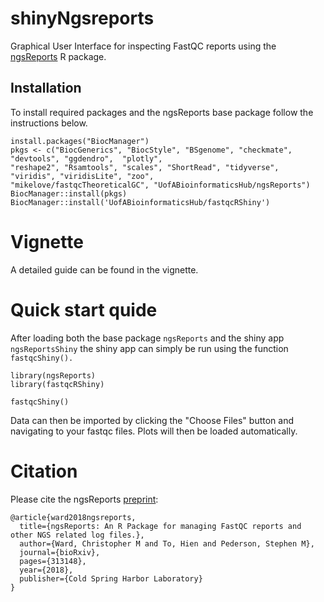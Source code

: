 # shinyNgsreports

Graphical User Interface for inspecting FastQC reports using the [ngsReports](https://github.com/UofABioinformaticsHub/ngsReports) R package. 

## Installation
To install required packages and the ngsReports base package follow the instructions below.

```
install.packages("BiocManager")
pkgs <- c("BiocGenerics", "BiocStyle", "BSgenome", "checkmate", "devtools", "ggdendro",  "plotly",
"reshape2", "Rsamtools", "scales", "ShortRead", "tidyverse",  "viridis", "viridisLite", "zoo", 
"mikelove/fastqcTheoreticalGC", "UofABioinformaticsHub/ngsReports")
BiocManager::install(pkgs)
BiocManager::install('UofABioinformaticsHub/fastqcRShiny')
```
# Vignette
A detailed guide can be found in the vignette.

# Quick start quide
After loading both the base package `ngsReports` and the shiny app `ngsReportsShiny` the shiny app can simply be run using the 
function `fastqcShiny().`

```
library(ngsReports)
library(fastqcRShiny)

fastqcShiny()
```
Data can then be imported by clicking the "Choose Files" button and navigating to your fastqc files.
Plots will then be loaded automatically.

# Citation 

Please cite the ngsReports [preprint](https://www.biorxiv.org/content/early/2018/05/02/313148):

```
@article{ward2018ngsreports,
  title={ngsReports: An R Package for managing FastQC reports and other NGS related log files.},
  author={Ward, Christopher M and To, Hien and Pederson, Stephen M},
  journal={bioRxiv},
  pages={313148},
  year={2018},
  publisher={Cold Spring Harbor Laboratory}
}
```
